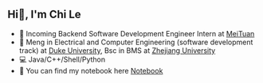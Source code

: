 ## Hi👋, I'm Chi Le
- 💼 Incoming Backend Software Development Engineer Intern at [MeiTuan](https://www.meituan.com/)
- 🏫 Meng in Electrical and Computer Engineering (software development track) at [Duke University](https://ece.duke.edu/), Bsc in BMS at [Zhejiang University](https://www.zju.edu.cn/)
- 💻 Java/C++/Shell/Python
- 📖 You can find my notebook here [Notebook](https://charleschile.com)
